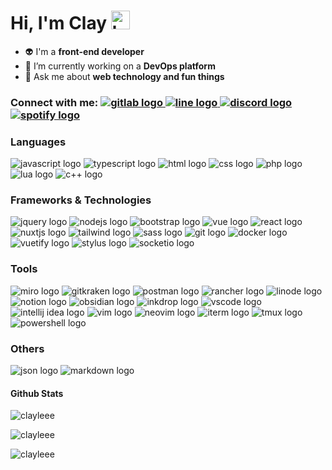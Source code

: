 <!---
ClayLeee/ClayLeee is a ✨ special ✨ repository because its `README.md` (this file) appears on your GitHub profile.
You can click the Preview link to take a look at your changes.
![Anurag's GitHub stats](https://github-readme-stats.vercel.app/api?username=ClayLeee&show_icons=true&theme=transparent)
--->

<h1 align="left">
  <span>
    Hi, I'm Clay 
    <img src="https://camo.githubusercontent.com/e8e7b06ecf583bc040eb60e44eb5b8e0ecc5421320a92929ce21522dbc34c891/68747470733a2f2f6d656469612e67697068792e636f6d2f6d656469612f6876524a434c467a6361737252346961377a2f67697068792e676966" alt="hello emoji" height="30" width="30" />
  </span>
</h1>

- 👽️ I'm a **front-end developer**
- 🔭 I’m currently working on a **DevOps platform**
- 💬 Ask me about **web technology and fun things**

<h3 align="left">
  <span>Connect with me:</span>
  <a href="http://gitlab-dev3.iiidevops.org/noitseuq">
    <img src="https://img.shields.io/badge/GitLab-330F63?style=for-the-badge&logo=gitlab&logoColor=white" alt="gitlab logo" />
  </a>
  <a href="https://line.me/ti/p/1yM3UW9LSB">
    <img src="https://img.shields.io/badge/Line-00C300?style=for-the-badge&logo=line&logoColor=white" alt="line logo" />
  </a>
  <a href="https://discordapp.com/users/868491847754981417">
    <img src="https://img.shields.io/badge/Discord-5865F2?style=for-the-badge&logo=discord&logoColor=white" alt="discord logo" />
  </a>
  <a href="https://open.spotify.com/user/11120065520?si=0cf279c628f1449e">
    <img src="https://img.shields.io/badge/Spotify-1ED760?&style=for-the-badge&logo=spotify&logoColor=white" alt="spotify logo" />
  </a>
</h3>

<h3 align="left">Languages</h3>
<p align="left">
  <img src="https://img.shields.io/badge/JavaScript-323330?style=for-the-badge&logo=javascript&logoColor=F7DF1E" alt="javascript logo" />
  <img src="https://img.shields.io/badge/TypeScript-007ACC?style=for-the-badge&logo=typescript&logoColor=white" alt="typescript logo" />
  <img src="https://img.shields.io/badge/HTML5-E34F26?style=for-the-badge&logo=html5&logoColor=white" alt="html logo" />
  <img src="https://img.shields.io/badge/CSS3-1572B6?style=for-the-badge&logo=css3&logoColor=white" alt="css logo" />
  <img src="https://img.shields.io/badge/PHP-777BB4?style=for-the-badge&logo=php&logoColor=white" alt="php logo" />
  <img src="https://img.shields.io/badge/Lua-2C2D72?style=for-the-badge&logo=lua&logoColor=white" alt="lua logo" />
  <img src="https://img.shields.io/badge/C%2B%2B-00599C?style=for-the-badge&logo=c%2B%2B&logoColor=white" alt="c++ logo" />
</p>

<h3 align="left">Frameworks & Technologies</h3>
<p align="left">
  <img src="https://img.shields.io/badge/jQuery-0769AD?style=for-the-badge&logo=jquery&logoColor=white" alt="jquery logo" />
  <img src="https://img.shields.io/badge/Node.js-339933?style=for-the-badge&logo=nodedotjs&logoColor=white" alt="nodejs logo" />
  <img src="https://img.shields.io/badge/Bootstrap-563D7C?style=for-the-badge&logo=bootstrap&logoColor=white" alt="bootstrap logo" />
  <img src="https://img.shields.io/badge/Vue.js-35495E?style=for-the-badge&logo=vuedotjs&logoColor=4FC08D" alt="vue logo" />
  <img src="https://img.shields.io/badge/React-20232A?style=for-the-badge&logo=react&logoColor=61DAFB" alt="react logo" />
  <img src="https://img.shields.io/badge/nuxt.js-00C58E?style=for-the-badge&logo=nuxtdotjs&logoColor=white" alt="nuxtjs logo" />
  <img src="https://img.shields.io/badge/Tailwind_CSS-38B2AC?style=for-the-badge&logo=tailwind-css&logoColor=white" alt="tailwind logo" />
  <img src="https://img.shields.io/badge/Sass-CC6699?style=for-the-badge&logo=sass&logoColor=white" alt="sass logo" />
  <img src="https://img.shields.io/badge/GIT-E44C30?style=for-the-badge&logo=git&logoColor=white" alt="git logo" />
  <img src="https://img.shields.io/badge/Docker-2CA5E0?style=for-the-badge&logo=docker&logoColor=white" alt="docker logo" />
  <img src="https://img.shields.io/badge/Vuetify-1867C0?style=for-the-badge&logo=vuetify&logoColor=white" alt="vuetify logo" />
  <img src="https://img.shields.io/badge/Stylus-333333?style=for-the-badge&logo=stylus&logoColor=white" alt="stylus logo" />
  <img src="https://img.shields.io/badge/Socket.io-010101?&style=for-the-badge&logo=Socket.io&logoColor=white" alt="socketio logo" />
</p>

<h3 align="left">Tools</h3>
<p align="left">
  <img src="https://img.shields.io/badge/Miro-F7C922?style=for-the-badge&logo=Miro&logoColor=050036" alt="miro logo" />
  <img src="https://img.shields.io/badge/GitKraken-179287?style=for-the-badge&logo=GitKraken&logoColor=white" alt="gitkraken logo" />
  <img src="https://img.shields.io/badge/Postman-FF6C37?style=for-the-badge&logo=Postman&logoColor=white" alt="postman logo" />
  <img src="https://img.shields.io/badge/Rancher-0075A8?style=for-the-badge&logo=rancher&logoColor=white" alt="rancher logo" />
  <img src="https://img.shields.io/badge/Linode-00A95C?style=for-the-badge&logo=Linode&logoColor=white" alt="linode logo" />
  <img src="https://img.shields.io/badge/Notion-000000?style=for-the-badge&logo=notion&logoColor=white" alt="notion logo" />
  <img src="https://img.shields.io/badge/Obsidian-483699?style=for-the-badge&logo=Obsidian&logoColor=white" alt="obsidian logo" />
  <img src="https://img.shields.io/badge/Inkdrop-7A78D7?style=for-the-badge&logo=inkdrop&logoColor=white" alt="inkdrop logo" />
  <img src="https://img.shields.io/badge/VSCode-0078D4?style=for-the-badge&logo=visual%20studio%20code&logoColor=white" alt="vscode logo" />
  <img src="https://img.shields.io/badge/IntelliJ_IDEA-000000.svg?style=for-the-badge&logo=intellij-idea&logoColor=white" alt="intellij idea logo" />
  <img src="https://img.shields.io/badge/VIM-%2311AB00.svg?&style=for-the-badge&logo=vim&logoColor=white" alt="vim logo" />
  <img src="https://img.shields.io/badge/NeoVim-%2357A143.svg?&style=for-the-badge&logo=neovim&logoColor=white" alt="neovim logo" />
  <img src="https://img.shields.io/badge/iTerm2-000000?style=for-the-badge&logo=iterm2&logoColor=white" alt="iterm logo" />
  <img src="https://img.shields.io/badge/tmux-1BB91F?style=for-the-badge&logo=tmux&logoColor=white" alt="tmux logo" />
  <img src="https://img.shields.io/badge/powershell-5391FE?style=for-the-badge&logo=powershell&logoColor=white" alt="powershell logo" />
</p>

<h3 align="left">Others</h3>
<p align="left">
  <img src="https://img.shields.io/badge/json-5E5C5C?style=for-the-badge&logo=json&logoColor=white" alt="json logo" />  
  <img src="https://img.shields.io/badge/Markdown-000000?style=for-the-badge&logo=markdown&logoColor=white" alt="markdown logo" />
</p>

<h4 align="left">Github Stats</h4>
<p align="left">
  <img src="https://github-readme-stats.vercel.app/api?username=clayleee&theme=gruvbox" alt="clayleee" />
</p>
<p align="left"> 
  <img src="https://github-readme-stats.vercel.app/api/top-langs/?username=clayleee&theme=gruvbox" alt="clayleee" />
</p>
<p align="left">
  <img align="center" src="https://github-readme-streak-stats.herokuapp.com/?user=clayleee&theme=gruvbox" alt="clayleee" />
</p>
